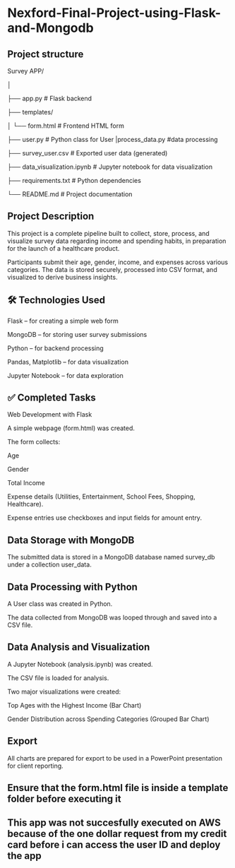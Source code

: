 # Nexford-Final-Project-using-Flask-and-Mongodb

## Project structure

Survey APP/


│

├── app.py                 # Flask backend

├── templates/

│   └── form.html          # Frontend HTML form

├── user.py          # Python class for User 
|process_data.py  #data processing

├── survey_user.csv        # Exported user data (generated)

├── data_visualization.ipynb         # Jupyter notebook for data visualization

├── requirements.txt       # Python dependencies

└── README.md              # Project documentation


## Project Description
This project is a complete pipeline built to collect, store, process, and visualize survey data regarding income and spending habits, in preparation for the launch of a healthcare product.

Participants submit their age, gender, income, and expenses across various categories. The data is stored securely, processed into CSV format, and visualized to derive business insights.

## 🛠️ Technologies Used
Flask – for creating a simple web form

MongoDB – for storing user survey submissions

Python – for backend processing

Pandas, Matplotlib – for data visualization

Jupyter Notebook – for data exploration

## ✅ Completed Tasks
Web Development with Flask

A simple webpage (form.html) was created.

The form collects:

Age

Gender

Total Income

Expense details (Utilities, Entertainment, School Fees, Shopping, Healthcare).

Expense entries use checkboxes and input fields for amount entry.

## Data Storage with MongoDB

The submitted data is stored in a MongoDB database named survey_db under a collection user_data.

## Data Processing with Python

A User class was created in Python.

The data collected from MongoDB was looped through and saved into a CSV file.

## Data Analysis and Visualization

A Jupyter Notebook (analysis.ipynb) was created.

The CSV file is loaded for analysis.

Two major visualizations were created:

Top Ages with the Highest Income (Bar Chart)

Gender Distribution across Spending Categories (Grouped Bar Chart)

## Export

All charts are prepared for export to be used in a PowerPoint presentation for client reporting.


## Ensure that the form.html file is inside a template folder before executing it

## This app was not succesfully executed on AWS because of the one dollar request from my credit card before i can access the user ID and deploy the app
